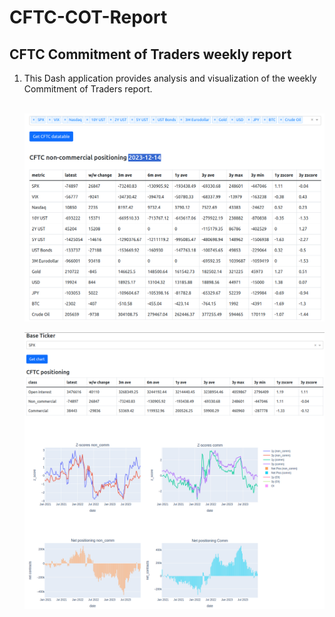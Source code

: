 # CFTC-COT-Report
<h2>CFTC Commitment of Traders weekly report</h2>
<ol>
  <li>This Dash application provides analysis and visualization of the weekly Commitment of Traders report.</li>
  <br>
  <p align="center">
    <img src="/img/datatable.png" width="750">
  </p>

  <p align="center">
    <img src="/img/graphs.png" width="750">
  </p>
</ol>
